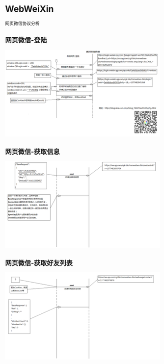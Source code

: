 # WebWeiXin 

网页微信协议分析

## 网页微信-登陆

![](doc/images/网页微信-登陆.png)

## 网页微信-获取信息

![](doc/images/网页微信-获取信息.png)

## 网页微信-获取好友列表

![](doc/images/网页微信-获取好友列表.png)

